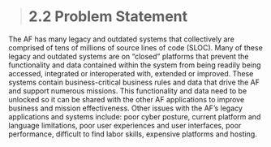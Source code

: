 ># **2.2** Problem Statement

The AF has many legacy and outdated systems that collectively are comprised of tens of millions of source lines of code (SLOC).  Many of these legacy and outdated systems are on “closed” platforms that prevent the functionality and data contained within the system from being readily being accessed, integrated or interoperated with, extended or improved.  These systems contain business-critical business rules and data that drive the AF and support numerous missions.  This functionality and data need to be unlocked so it can be shared with the other AF applications to improve business and mission effectiveness.  Other issues with the AF’s legacy applications and systems include: poor cyber posture, current platform and language limitations, poor user experiences and user interfaces, poor performance, difficult to find labor skills, expensive platforms and hosting. 